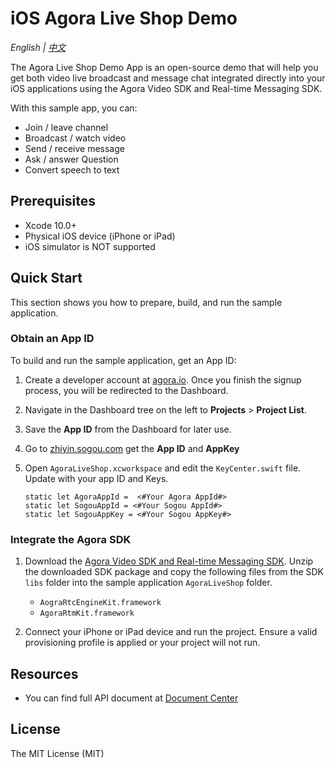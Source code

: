 # iOS Agora Live Shop Demo

*English | [中文](README.zh.md)*

The Agora Live Shop Demo App is an open-source demo that will help you get both video live broadcast and message chat integrated directly into your iOS applications using the Agora Video SDK and Real-time Messaging SDK.

With this sample app, you can:

- Join / leave channel
- Broadcast / watch video
- Send / receive message
- Ask / answer Question
- Convert speech to text

## Prerequisites

- Xcode 10.0+
- Physical iOS device (iPhone or iPad)
- iOS simulator is NOT supported

## Quick Start

This section shows you how to prepare, build, and run the sample application.

### Obtain an App ID

To build and run the sample application, get an App ID:
1. Create a developer account at [agora.io](https://dashboard.agora.io/signin/). Once you finish the signup process, you will be redirected to the Dashboard.
2. Navigate in the Dashboard tree on the left to **Projects** > **Project List**.
3. Save the **App ID** from the Dashboard for later use.
4. Go to [zhiyin.sogou.com](https://zhiyin.sogou.com/) get the **App ID** and **AppKey**

5. Open `AgoraLiveShop.xcworkspace` and edit the `KeyCenter.swift` file. Update with your app ID and Keys.

    ```
    static let AgoraAppId =  <#Your Agora AppId#>
    static let SogouAppId = <#Your Sogou AppId#>
    static let SogouAppKey = <#Your Sogou AppKey#>
    ```

### Integrate the Agora SDK

1. Download the [Agora Video SDK and Real-time Messaging SDK](https://www.agora.io/en/download/). Unzip the downloaded SDK package and copy the following files from the SDK `libs` folder into the sample application `AgoraLiveShop` folder.
    - `AograRtcEngineKit.framework`
    - `AgoraRtmKit.framework`

2. Connect your iPhone or iPad device and run the project. Ensure a valid provisioning profile is applied or your project will not run.


## Resources

- You can find full API document at [Document Center](https://docs.agora.io/en/)

## License

The MIT License (MIT)
